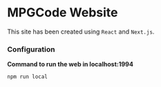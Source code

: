 # MPGCode Website

This site has been created using `React` and `Next.js`.


### Configuration

**Command to run the web in localhost:1994**

`npm run local`
